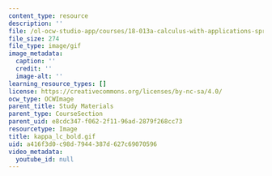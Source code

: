 ```yaml
---
content_type: resource
description: ''
file: /ol-ocw-studio-app/courses/18-013a-calculus-with-applications-spring-2005/a416f3d0c98d7944387d627c69070596_kappa_lc_bold.gif
file_size: 274
file_type: image/gif
image_metadata:
  caption: ''
  credit: ''
  image-alt: ''
learning_resource_types: []
license: https://creativecommons.org/licenses/by-nc-sa/4.0/
ocw_type: OCWImage
parent_title: Study Materials
parent_type: CourseSection
parent_uid: e8cdc347-f062-2f11-96ad-2879f268cc73
resourcetype: Image
title: kappa_lc_bold.gif
uid: a416f3d0-c98d-7944-387d-627c69070596
video_metadata:
  youtube_id: null
---
```

